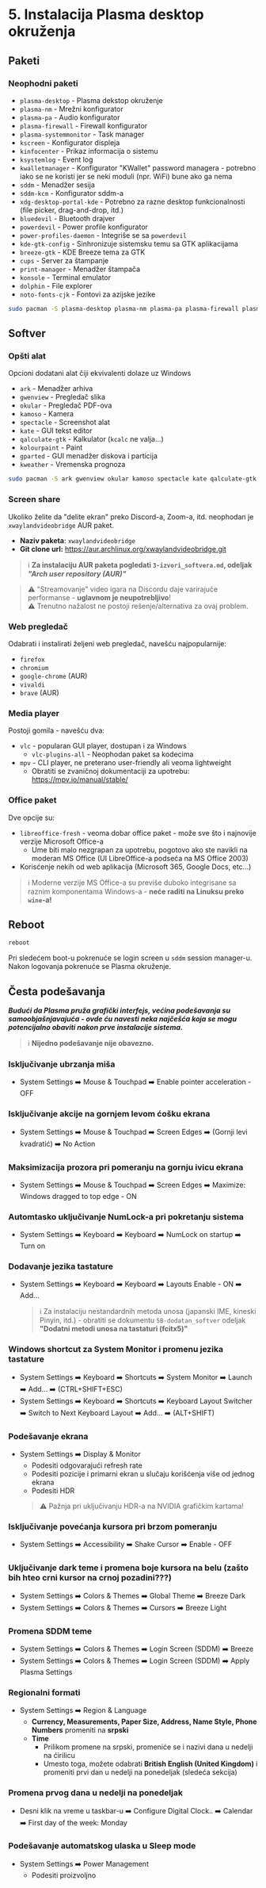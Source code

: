 # 5. Instalacija Plasma desktop okruženja
## Paketi
### Neophodni paketi

- `plasma-desktop` - Plasma dekstop okruženje
- `plasma-nm` - Mrežni konfigurator
- `plasma-pa` - Audio konfigurator
- `plasma-firewall` - Firewall konfigurator
- `plasma-systemmonitor` - Task manager
- `kscreen` - Konfigurator displeja
- `kinfocenter` - Prikaz informacija o sistemu
- `ksystemlog` - Event log
- `kwalletmanager` - Konfigurator "KWallet" password managera - potrebno iako se ne koristi jer se neki moduli (npr. WiFi) bune ako ga nema
- `sddm` - Menadžer sesija
- `sddm-kcm` - Konfigurator sddm-a
- `xdg-desktop-portal-kde` - Potrebno za razne desktop funkcionalnosti (file picker, drag-and-drop, itd.)
- `bluedevil` - Bluetooth drajver
- `powerdevil` - Power profile konfigurator
- `power-profiles-daemon` - Integriše se sa `powerdevil`
- `kde-gtk-config` - Sinhronizuje sistemsku temu sa GTK aplikacijama
- `breeze-gtk` - KDE Breeze tema za GTK
- `cups` - Server za štampanje
- `print-manager` - Menadžer štampača
- `konsole` - Terminal emulator
- `dolphin` - File explorer
- `noto-fonts-cjk` - Fontovi za azijske jezike

```sh
sudo pacman -S plasma-desktop plasma-nm plasma-pa plasma-firewall plasma-systemmonitor kscreen kinfocenter ksystemlog kwalletmanager sddm sddm-kcm xdg-desktop-portal-kde bluedevil power-profiles-daemon kde-gtk-config breeze-gtk cups print-manager konsole dolphin noto-fonts-cjk
```

## Softver
### Opšti alat
Opcioni dodatani alat čiji ekvivalenti dolaze uz Windows
- `ark` - Menadžer arhiva
- `gwenview` - Pregledač slika
- `okular` - Pregledač PDF-ova
- `kamoso` - Kamera
- `spectacle` - Screenshot alat
- `kate` - GUI tekst editor
- `qalculate-gtk` - Kalkulator (`kcalc` ne valja...)
- `kolourpaint` - Paint
- `gparted` - GUI menadžer diskova i particija
- `kweather` - Vremenska prognoza

```sh
sudo pacman -S ark gwenview okular kamoso spectacle kate qalculate-gtk kolourpaint gparted kweather
```

### Screen share
Ukoliko želite da "delite ekran" preko Discord-a, Zoom-a, itd. neophodan je `xwaylandvideobridge` AUR paket.  

- **Naziv paketa**: `xwaylandvideobridge`
- **Git clone url:** https://aur.archlinux.org/xwaylandvideobridge.git

> ℹ️ **Za instalaciju AUR paketa pogledati `3-izvori_softvera.md`, odeljak *"Arch user repository (AUR)"***

> ⚠️ "Streamovanje" video igara na Discordu daje varirajuće performanse - **uglavnom je neupotrebljivo**!  
> ⚠️ Trenutno nažalost ne postoji rešenje/alternativa za ovaj problem.


### Web pregledač
Odabrati i instalirati željeni web pregledač, navešću najpopularnije:
- `firefox`
- `chromium`
- `google-chrome` (AUR)
- `vivaldi`
- `brave` (AUR)

### Media player
Postoji gomila - navešću dva:

- `vlc` - popularan GUI player, dostupan i za Windows
    - `vlc-plugins-all` - Neophodan paket sa kodecima
- `mpv` - CLI player, ne preterano user-friendly ali veoma lightweight
    - Obratiti se zvaničnoj dokumentaciji za upotrebu: https://mpv.io/manual/stable/

### Office paket
Dve opcije su:

- `libreoffice-fresh` - veoma dobar office paket - može sve što i najnovije verzije Microsoft Office-a
    - Ume biti malo nezgrapan za upotrebu, pogotovo ako ste navikli na moderan MS Office (UI LibreOffice-a podseća na MS Office 2003)
- Korisćenje nekih od web aplikacija (Microsoft 365, Google Docs, etc...)
> ℹ️ Moderne verzije MS Office-a su previše duboko integrisane sa raznim komponentama Windows-a - **neće raditi na Linuksu preko `wine`-a!**  



## Reboot
```sh
reboot
```

Pri sledećem boot-u pokrenuće se login screen u `sddm` session manager-u.  
Nakon logovanja pokrenuće se Plasma okruženje.

## Česta podešavanja
***Budući da Plasma pruža grafički interfejs, većina podešavanja su samoobjašnjavajuća - ovde ću navesti neka najčešća koja se mogu potencijalno obaviti nakon prve instalacije sistema.*** 

> ℹ️ **Nijedno podešavanje nije obavezno.**

### Isključivanje ubrzanja miša
- System Settings ➡️ Mouse & Touchpad ➡️ Enable pointer acceleration - OFF

### Isključivanje akcije na gornjem levom ćošku ekrana
- System Settings ➡️ Mouse & Touchpad ➡️ Screen Edges ➡️ (Gornji levi kvadratić) ➡️ No Action

### Maksimizacija prozora pri pomeranju na gornju ivicu ekrana
- System Settings ➡️ Mouse & Touchpad ➡️ Screen Edges ➡️ Maximize: Windows dragged to top edge - ON

### Automtasko uključivanje NumLock-a pri pokretanju sistema
- System Settings ➡️ Keyboard ➡️ Keyboard ➡️ NumLock on startup ➡️ Turn on

### Dodavanje jezika tastature
- System Settings ➡️ Keyboard ➡️ Keyboard ➡️ Layouts Enable - ON ➡️ Add...
    > ℹ️ Za instalaciju nestandardnih metoda unosa (japanski IME, kineski Pinyin, itd.) - obratiti se dokumentu `5B-dodatan_softver` odeljak **"Dodatni metodi unosa na tastaturi (fcitx5)"**

### Windows shortcut za System Monitor i promenu jezika tastature
- System Settings ➡️ Keyboard ➡️ Shortcuts ➡️ System Monitor ➡️ Launch ➡️ Add... ➡️ (CTRL+SHIFT+ESC) 
- System Settings ➡️ Keyboard ➡️ Shortcuts ➡️ Keyboard Layout Switcher ➡️ Switch to Next Keyboard Layout ➡️ Add... ➡️ (ALT+SHIFT)

### Podešavanje ekrana
- System Settings ➡️ Display & Monitor
    - Podesiti odgovarajući refresh rate
    - Podesiti pozicije i primarni ekran u slučaju korišćenja više od jednog ekrana
    - Podesiti HDR
    > ⚠️ Pažnja pri uključivanju HDR-a na NVIDIA grafičkim kartama!

### Isključivanje povećanja kursora pri brzom pomeranju
- System Settings ➡️ Accessibility ➡️ Shake Cursor ➡️ Enable - OFF

### Uključivanje dark teme i promena boje kursora na belu (zašto bih hteo crni kursor na crnoj pozadini???)
- System Settings ➡️ Colors & Themes ➡️ Global Theme ➡️ Breeze Dark
- System Settings ➡️ Colors & Themes ➡️ Cursors ➡️ Breeze Light

### Promena SDDM teme
- System Settings ➡️ Colors & Themes ➡️ Login Screen (SDDM) ➡️ Breeze
- System Settings ➡️ Colors & Themes ➡️ Login Screen (SDDM) ➡️ Apply Plasma Settings

### Regionalni formati
- System Settings ➡️ Region & Language
    - **Currency, Measurements, Paper Size, Address, Name Style, Phone Numbers** promeniti na **srpski**
    - **Time**
        - Prilikom promene na srpski, promeniće se i nazivi dana u nedelji na ćirilicu
        - Umesto toga, možete odabrati **British English (United Kingdom)** i promeniti prvi dan u nedelji na ponedeljak (sledeća sekcija)

### Promena prvog dana u nedelji na ponedeljak
- Desni klik na vreme u taskbar-u ➡️ Configure Digital Clock.. ➡️ Calendar ➡️ First day of the week: Monday

### Podešavanje automatskog ulaska u Sleep mode
- System Settings ➡️ Power Management
    - Podesiti proizvoljno
